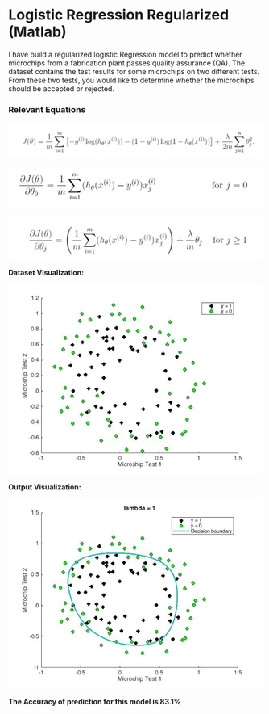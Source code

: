 # Logistic Regression Regularized (Matlab)

I have build a regularized logistic Regression model to predict whether microchips from a fabrication plant passes quality assurance (QA). The dataset contains the test results for some microchips on two different tests. From these two tests, you would like to determine whether the microchips should be accepted or rejected.

### Relevant Equations 

![alt_text](https://github.com/TDP4you/Machine_Learning_Matlab/blob/master/Logistic%20Regression%20Regularized/eq1.JPG)

![alt_text](https://github.com/TDP4you/Machine_Learning_Matlab/blob/master/Logistic%20Regression%20Regularized/eq2.JPG)

![alt_text](https://github.com/TDP4you/Machine_Learning_Matlab/blob/master/Logistic%20Regression%20Regularized/eq3.JPG)


**Dataset Visualization:**

![alt_text](https://github.com/TDP4you/Machine_Learning_Matlab/blob/master/Logistic%20Regression%20Regularized/Dataset.jpg)

**Output Visualization:**

![alt_text](https://github.com/TDP4you/Machine_Learning_Matlab/blob/master/Logistic%20Regression%20Regularized/Output.jpg)



**The Accuracy of prediction for this model is 83.1%**
